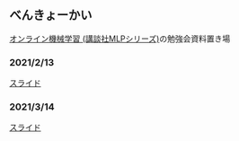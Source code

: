 ## べんきょーかい
[オンライン機械学習 (講談社MLPシリーズ)](https://www.kspub.co.jp/book/detail/1529038.html)の勉強会資料置き場


### 2021/2/13
[スライド](https://th3888.github.io/SaturdayStudyGroup/onlinelearning1.html#/)

### 2021/3/14
[スライド](https://th3888.github.io/SaturdayStudyGroup/onlinelearning1.html#/)
